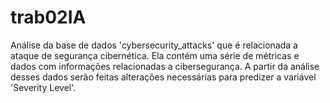 # trab02IA
Análise da base de dados 'cybersecurity_attacks' que é relacionada a ataque de segurança cibernética. Ela contém uma série de métricas e dados com informações relacionadas a cibersegurança. A partir da análise desses dados serão feitas alterações necessárias para predizer a variável 'Severity Level'.
